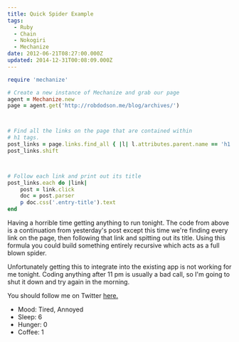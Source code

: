```yaml
---
title: Quick Spider Example
tags:
  - Ruby
  - Chain
  - Nokogiri
  - Mechanize
date: 2012-06-21T08:27:00.000Z
updated: 2014-12-31T00:08:09.000Z
---
```


```ruby
require 'mechanize'

# Create a new instance of Mechanize and grab our page
agent = Mechanize.new
page = agent.get('http://robdodson.me/blog/archives/')



# Find all the links on the page that are contained within
# h1 tags.
post_links = page.links.find_all { |l| l.attributes.parent.name == 'h1' }
post_links.shift



# Follow each link and print out its title
post_links.each do |link|
    post = link.click
    doc = post.parser
    p doc.css('.entry-title').text
end
```

Having a horrible time getting anything to run tonight. The code from above is a continuation from yesterday's post except this time we're finding every link on the page, then following that link and spitting out its title. Using this formula you could build something entirely recursive which acts as a full blown spider.

Unfortunately getting this to integrate into the existing app is not working for me tonight. Coding anything after 11 pm is usually a bad call, so I'm going to shut it down and try again in the morning.

You should follow me on Twitter [here.](http://twitter.com/rob_dodson)

- Mood: Tired, Annoyed
- Sleep: 6
- Hunger: 0
- Coffee: 1
